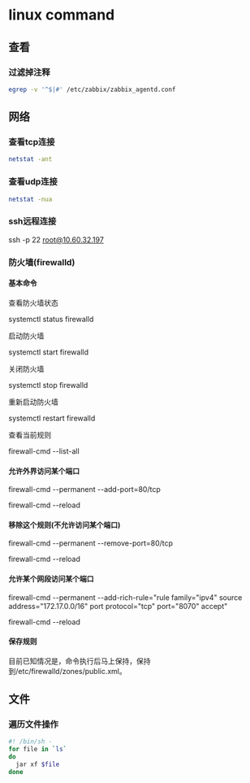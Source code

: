 # linux command

## 查看

### 过滤掉注释

```bash
egrep -v '^$|#' /etc/zabbix/zabbix_agentd.conf
```

## 网络

### 查看tcp连接

```bash
netstat -ant
```

### 查看udp连接

```bash
netstat -nua 
```

### ssh远程连接

ssh -p 22 root@10.60.32.197

### 防火墙(firewalld)

#### 基本命令

查看防火墙状态

systemctl status firewalld

启动防火墙

systemctl start firewalld

关闭防火墙

systemctl stop firewalld

重新启动防火墙

systemctl restart firewalld

查看当前规则

firewall-cmd --list-all

#### 允许外界访问某个端口

firewall-cmd --permanent --add-port=80/tcp

firewall-cmd --reload

####  移除这个规则(不允许访问某个端口)

firewall-cmd --permanent --remove-port=80/tcp

firewall-cmd --reload

####  允许某个网段访问某个端口

firewall-cmd --permanent --add-rich-rule="rule family="ipv4" source address="172.17.0.0/16" port protocol="tcp" port="8070" accept"

firewall-cmd --reload

####  保存规则

目前已知情况是，命令执行后马上保持，保持到/etc/firewalld/zones/public.xml。

## 文件

### 遍历文件操作

```sh
#! /bin/sh -
for file in `ls`
do
  jar xf $file
done
```

